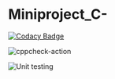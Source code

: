 # Miniproject_C-

[![Codacy Badge](https://api.codacy.com/project/badge/Grade/8d992f6db55e4fbaab7e94f0be9b6970)](https://app.codacy.com/gh/99002575/Miniproject_Cpp?utm_source=github.com&utm_medium=referral&utm_content=99002575/Miniproject_Cpp&utm_campaign=Badge_Grade)

![cppcheck-action](https://github.com/99002575/Miniproject_Cpp/workflows/cppcheck-action/badge.svg)

![Unit testing](https://github.com/99002575/Miniproject_Cpp/workflows/Unit%20testing/badge.svg?branch=master)
